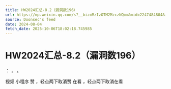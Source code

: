 ```yaml
---
title: HW2024汇总-8.2（漏洞数196）
url: https://mp.weixin.qq.com/s?__biz=MzIzOTM2MzczNQ==&mid=2247484804&idx=1&sn=21078dd6a8ecf1f455196e1b45c5f9d9
source: Doonsec's feed
date: 2024-08-04
fetch_date: 2025-10-06T18:02:18.745985
---
```


# HW2024汇总-8.2（漏洞数196）

：
，
。

视频
小程序
赞
，轻点两下取消赞
在看
，轻点两下取消在看